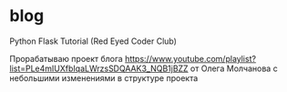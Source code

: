 # blog
Python Flask Tutorial (Red Eyed Coder Club)

Прорабатываю проект блога https://www.youtube.com/playlist?list=PLe4mIUXfbIqaLWrzsSDQAAK3_NQB1jBZZ
от Олега Молчанова с небольшими изменениями в структуре проекта
